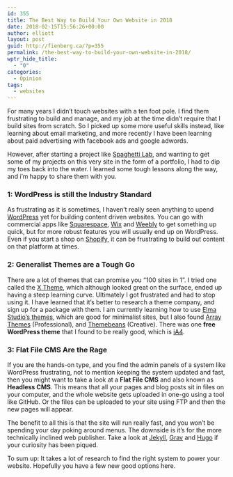 ```yaml
---
id: 355
title: The Best Way to Build Your Own Website in 2018
date: 2018-02-15T15:56:26+00:00
author: elliott
layout: post
guid: http://fienberg.ca/?p=355
permalink: /the-best-way-to-build-your-own-website-in-2018/
wptr_hide_title:
  - "0"
categories:
  - Opinion
tags:
  - websites
---
```

For many years I didn&#8217;t touch websites with a ten foot pole. I find them frustrating to build and manage, and my job at the time didn&#8217;t require that I build sites from scratch. So I picked up some more useful skills instead, like learning about email marketing, and more recently I have been learning about paid advertising with facebook ads and google adwords.

However, after starting a project like [Spaghetti Lab](http://spaghettilab.ca), and wanting to get some of my projects on this very site in the form of a portfolio, I had to dip my toes back into the water. I learned some tough lessons along the way, and i&#8217;m happy to share them with you.

### 1: WordPress is still the Industry Standard

As frustrating as it is sometimes, I haven&#8217;t really seen anything to upend [WordPress](http://wordpress.org) yet for building content driven websites. You can go with commercial apps like [Squarespace](http://squarespace.com), [Wix](http://wix.com) and [Weebly](http://weebly.com) to get something up quick, but for more robust features you will usually end up on WordPress. Even if you start a shop on [Shopify](http://shopify.com), it can be frustrating to build out content on that platform at times.

### 2: Generalist Themes are a Tough Go

There are a lot of themes that can promise you &#8220;100 sites in 1&#8221;. I tried one called the [X Theme](https://theme.co/x/), which although looked great on the surface, ended up having a steep learning curve. Ultimately I got frustrated and had to stop using it. I have learned that it&#8217;s better to research a theme company, and sign up for a package with them. I am currently learning how to use [Elma Studio&#8217;s themes](https://www.elmastudio.de/en/), which are good for minimalist sites, but I also found [Array Themes](https://arraythemes.com/wordpress-themes/) (Professional), and [Themebeans](https://themebeans.com/themes/) (Creative). There was one **free WordPress theme** that I found to be really good, which is [iA4](http://alice.ia.net/).

### 3: Flat File CMS Are the Rage

If you are the hands-on type, and you find the admin panels of a system like WordPress frustrating, not to mention keeping the system updated and fast, then you might want to take a look at a **Flat File CMS** and also known as **Headless CMS**. This means that all your pages and blog posts sit in files on your computer, and the whole website gets uploaded in one-go using a tool like GitHub. Or the files can be uploaded to your site using FTP and then the new pages will appear.

The benefit to all this is that the site will run really fast, and you won&#8217;t be spending your day poking around menus. The downside is it&#8217;s for the more technically inclined web publisher. Take a look at [Jekyll](https://jekyllrb.com/), [Grav](https://getgrav.org/) and [Hugo](https://gohugo.io/) if your curiosity has been piqued.

To sum up: It takes a lot of research to find the right system to power your website. Hopefully you have a few new good options here.